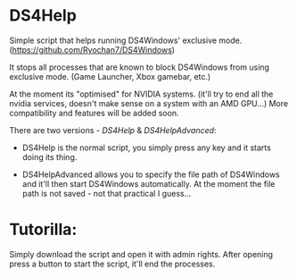 # DS4Help
Simple script that helps running DS4Windows' exclusive mode. (https://github.com/Ryochan7/DS4Windows)

It stops all processes that are known to block DS4Windows from using exclusive mode. (Game Launcher, Xbox gamebar, etc.)

At the moment its "optimised" for NVIDIA systems. (it'll try to end all the nvidia services, doesn't make sense on a system with an AMD GPU...) More compatibility and features will be added soon. 

There are two versions - *DS4Help* & *DS4HelpAdvanced*:

* DS4Help is the normal script, you simply press any key and it starts doing its thing. 

* DS4HelpAdvanced allows you to specify the file path of DS4Windows and it'll then start DS4Windows automatically. At the moment the file path is not saved - not that practical I guess...

# Tutorilla:
Simply download the script and open it with admin rights.
After opening press a button to start the script, it'll end the processes.
